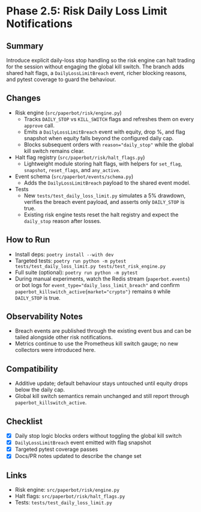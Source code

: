# Phase 2.5: Risk Daily Loss Limit Notifications

## Summary
Introduce explicit daily-loss stop handling so the risk engine can halt trading for
the session without engaging the global kill switch. The branch adds shared halt
flags, a `DailyLossLimitBreach` event, richer blocking reasons, and pytest
coverage to guard the behaviour.

## Changes
- Risk engine (`src/paperbot/risk/engine.py`)
  - Tracks `DAILY_STOP` vs `KILL_SWITCH` flags and refreshes them on every
    `approve` call.
  - Emits a `DailyLossLimitBreach` event with equity, drop %, and flag snapshot
    when equity falls beyond the configured daily cap.
  - Blocks subsequent orders with `reason="daily_stop"` while the global kill
    switch remains clear.
- Halt flag registry (`src/paperbot/risk/halt_flags.py`)
  - Lightweight module storing halt flags, with helpers for `set_flag`,
    `snapshot`, `reset_flags`, and `any_active`.
- Event schema (`src/paperbot/events/schema.py`)
  - Adds the `DailyLossLimitBreach` payload to the shared event model.
- Tests
  - New `tests/test_daily_loss_limit.py` simulates a 5% drawdown, verifies the
    breach event payload, and asserts only `DAILY_STOP` is true.
  - Existing risk engine tests reset the halt registry and expect the
    `daily_stop` reason after losses.

## How to Run
- Install deps: `poetry install --with dev`
- Targeted tests: `poetry run python -m pytest tests/test_daily_loss_limit.py tests/test_risk_engine.py`
- Full suite (optional): `poetry run python -m pytest`
- During manual experiments, watch the Redis stream
  (`paperbot.events`) or bot logs for `event_type="daily_loss_limit_breach"` and
  confirm `paperbot_killswitch_active{market="crypto"}` remains `0` while
  `DAILY_STOP` is true.

## Observability Notes
- Breach events are published through the existing event bus and can be tailed
  alongside other risk notifications.
- Metrics continue to use the Prometheus kill switch gauge; no new collectors
  were introduced here.

## Compatibility
- Additive update; default behaviour stays untouched until equity drops below
  the daily cap.
- Global kill switch semantics remain unchanged and still report through
  `paperbot_killswitch_active`.

## Checklist
- [x] Daily stop logic blocks orders without toggling the global kill switch
- [x] `DailyLossLimitBreach` event emitted with flag snapshot
- [x] Targeted pytest coverage passes
- [x] Docs/PR notes updated to describe the change set

## Links
- Risk engine: `src/paperbot/risk/engine.py`
- Halt flags: `src/paperbot/risk/halt_flags.py`
- Tests: `tests/test_daily_loss_limit.py`

